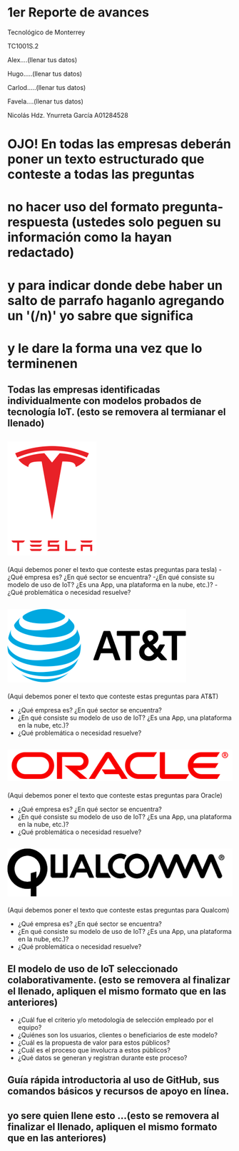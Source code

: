 # 1er Reporte de avances
Tecnológico de Monterrey

TC1001S.2

Alex....(llenar tus datos)

Hugo.....(llenar tus datos)

Carlod.....(llenar tus datos)

Favela....(llenar tus datos)

Nicolás Hdz. Ynurreta García A01284528

# OJO! En todas las empresas deberán poner un texto estructurado que conteste a todas las preguntas
# no hacer uso del formato pregunta-respuesta (ustedes solo peguen su información como la hayan redactado)
# y para indicar donde debe haber un salto de parrafo haganlo agregando un '(/n)' yo sabre que significa 
# y le dare la forma una vez que lo terminenen

## Todas las empresas identificadas individualmente con modelos probados de tecnología IoT. (esto se removera al termianar el llenado)

## ![Image](https://github.com/NHYG/PaginaWeb/blob/master/tesla-logo-2200x2800_opt.png)
(Aqui debemos poner el texto que conteste estas preguntas para tesla)
-¿Qué empresa es? ¿En qué sector se encuentra?
-¿En qué consiste su modelo de uso de IoT? ¿Es una App, una plataforma en la nube, etc.)?
-¿Qué problemática o necesidad resuelve?

## ![Image](https://github.com/NHYG/PaginaWeb/blob/master/att-logo1_opt.png)
(Aqui debemos poner el texto que conteste estas preguntas para AT&T)
- ¿Qué empresa es? ¿En qué sector se encuentra?
- ¿En qué consiste su modelo de uso de IoT? ¿Es una App, una plataforma en la nube, etc.)?
- ¿Qué problemática o necesidad resuelve?

## ![Image](https://github.com/NHYG/PaginaWeb/blob/master/1280px-Oracle_logo_opt.png)
(Aqui debemos poner el texto que conteste estas preguntas para Oracle)
- ¿Qué empresa es? ¿En qué sector se encuentra?
- ¿En qué consiste su modelo de uso de IoT? ¿Es una App, una plataforma en la nube, etc.)?
- ¿Qué problemática o necesidad resuelve?

## ![Image](https://github.com/NHYG/PaginaWeb/blob/master/qualcomlogo.png)
(Aqui debemos poner el texto que conteste estas preguntas para Qualcom)
- ¿Qué empresa es? ¿En qué sector se encuentra?
- ¿En qué consiste su modelo de uso de IoT? ¿Es una App, una plataforma en la nube, etc.)?
- ¿Qué problemática o necesidad resuelve?

## El modelo de uso de IoT seleccionado colaborativamente. (esto se removera al finalizar el llenado, apliquen el mismo formato que en las anteriores)
- ¿Cuál fue el criterio y/o metodología de selección empleado por el equipo?
- ¿Quiénes son los usuarios, clientes o beneficiarios de este modelo?
- ¿Cuál es la propuesta de valor para estos públicos?
- ¿Cuál es el proceso que involucra a estos públicos?
- ¿Qué datos se generan y registran durante este proceso?

## Guía rápida introductoria al uso de GitHub, sus comandos básicos y recursos de apoyo en línea. 
## yo sere quien llene esto ...(esto se removera al finalizar el llenado, apliquen el mismo formato que en las anteriores)
